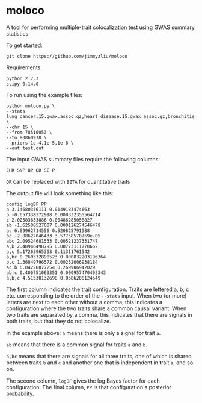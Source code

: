 # moloco
A tool for performing multiple-trait colocalization test using GWAS summary statistics

To get started:
```
git clone https://github.com/jimmyzliu/moloco
```
Requirements:
```
python 2.7.3
scipy 0.14.0
```

To run using the example files:
```
python moloco.py \
--stats lung_cancer.15.gwax.assoc.gz,heart_disease.15.gwax.assoc.gz,bronchitis.15.gwax.assoc.gz \
--chr 15 \
--from 78516053 \
--to 80860978 \
--priors 1e-4,1e-5,1e-6 \
--out test.out
```

The input GWAS summary files require the following columns:
```
CHR SNP BP OR SE P
```
```OR``` can be replaced with ```BETA``` for quantitative traits

The output file will look something like this:
```
config logBF PP
a 3.14680336111 0.0149183474663
b -0.657338372998 0.000332355564714
c 2.02583633886 0.00486285058827
ab -1.62508527007 0.000126274546479
ac 6.69962714556 0.520825791988
bc -2.88627046433 3.57758570759e-05
abc 2.09524681533 0.00521237331747
a,b 2.48946498795 0.00773111778662
a,c 5.17263965393 0.11311761542
a,bc 0.260532890523 0.000832203196364
b,c 1.36849796572 0.00252006938184
ac,b 6.04228877254 0.269906942029
ab,c 0.400751063351 0.000957470403343
a,b,c 4.51530132698 0.0586208124549
```

The first column indicates the trait configuration. Traits are lettered a, b, c etc. corresponding to the order of the ```--stats``` input. When two (or more) letters are next to each other without a comma, this indicates a configuration where the two traits share a common causal variant. When two traits are separated by a comma, this indicates that there are signals in both traits, but that they do not colocalize.

In the example above: ```a``` means there is only a signal for trait ```a```.

```ab``` means that there is a common signal for traits ```a``` and ```b```.

```a,bc``` means that there are signals for all three traits, one of which is shared between traits ```b``` and ```c``` and another one that is independent in trait ```a```, and so on.

The second column, ```logBF``` gives the log Bayes factor for each configuration. The final column, ```PP``` is that configuration's posterior probability.

